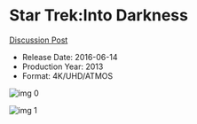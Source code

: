 # Star Trek:Into Darkness

[Discussion Post](https://www.avsforum.com/threads/bass-eq-for-filtered-movies.2995212/post-56865444)

* Release Date: 2016-06-14
* Production Year: 2013
* Format: 4K/UHD/ATMOS

![img 0](https://i.imgur.com/QWqIe64.jpg)

![img 1](https://i.imgur.com/Mf6Sd4e.png)

